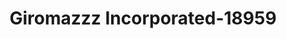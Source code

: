 ---
f_zip-code: 91016
f_state-code: CA
title: Giromazzz Incorporated-18959
f_phone: 626-301-9709
f_city-only: Monrovia
f_address: 328 W Huntington Dr Monrovia
f_location-unique-id: '18959'
slug: giromazzz-incorporated-18959
updated-on: '2024-05-30T13:46:58.046Z'
created-on: '2024-05-30T13:36:59.803Z'
published-on: '2024-05-30T13:54:32.469Z'
f_city-state: cms/city/monrovia-ca.md
f_company: cms/company/giromazzz-incorporated.md
f_state: cms/state/california.md
layout: '[payday-loan].html'
tags: payday-loan
---